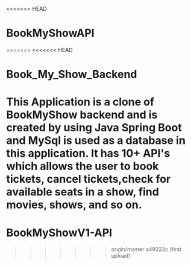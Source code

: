 <<<<<<< HEAD
# BookMyShowAPI
=======
<<<<<<< HEAD
# Book_My_Show_Backend

This Application is a clone of BookMyShow backend and is created by using Java Spring Boot and MySql is used as a database in this application. It has 10+ API's which allows the user to book tickets, cancel tickets,check for available seats in a show, find movies, shows, and so on.
=======
# BookMyShowV1-API
>>>>>>> origin/master
>>>>>>> a49322c (first upload)
